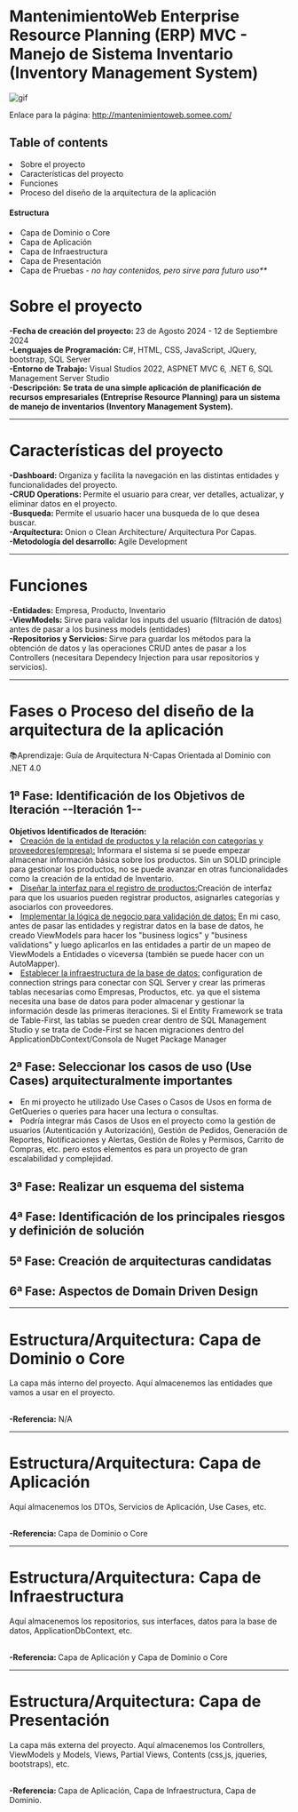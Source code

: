 # MantenimientoWeb Enterprise Resource Planning (ERP) MVC - Manejo de Sistema Inventario (Inventory Management System)
 
![gif](https://user-images.githubusercontent.com/74038190/219923823-bf1ce878-c6b8-4faa-be07-93e6b1006521.gif)

Enlace para la página: http://mantenimientoweb.somee.com/
<h2>Table of contents</h2>
 <li>Sobre el proyecto</li>
 <li>Características del proyecto</li>
 <li>Funciones</li>
 <li>Proceso del diseño de la arquitectura de la aplicación</li>
<h4>Estructura</h4>
     <li>Capa de Dominio o Core</li>
     <li>Capa de Aplicación</li>
     <li>Capa de Infraestructura</li>
     <li>Capa de Presentación</li>
     <li>Capa de Pruebas - <i>no hay contenidos, pero sirve para futuro uso**</i></li>
<h1>Sobre el proyecto</h1>
<b>-Fecha de creación del proyecto: </b> 23 de Agosto 2024 - 12 de Septiembre 2024
<br>
<b>-Lenguajes de Programación: </b> C#, HTML, CSS, JavaScript, JQuery, bootstrap, SQL Server
<br>
<b>-Entorno de Trabajo:</b> Visual Studios 2022, ASPNET MVC 6, .NET 6, SQL Management Server Studio
<br>
<b>-Descripción: Se trata de una simple aplicación de planificación de recursos empresariales (Entreprise Resource Planning) para un sistema de manejo de inventarios (Inventory Management System).</b>
<hr>
<h1>Características del proyecto</h1>
<b>-Dashboard: </b> Organiza y facilita la navegación en las distintas entidades y funcionalidades del proyecto. <br>
<b>-CRUD Operations: </b> Permite el usuario para crear, ver detalles, actualizar, y eliminar datos en el proyecto. <br>
<b>-Busqueda: </b> Permite el usuario hacer una busqueda de lo que desea buscar.
<br>
<b>-Arquítectura: </b> Onion o Clean Architecture/ Arquitectura Por Capas. <br>
<b>-Metodología del desarrollo: </b> Agile Development
<hr>
<h1>Funciones</h1>
<b>-Entidades: </b> Empresa, Producto, Inventario <br>
<b>-ViewModels: </b> Sirve para validar los inputs del usuario (filtración de datos) antes de pasar a los business models (entidades) <br>
<b>-Repositorios y Servicios: </b> Sirve para guardar los métodos para la obtención de datos y las operaciones CRUD antes de pasar a los Controllers (necesitara Dependecy Injection para usar repositorios y servicios).
<br>
<hr>
<h1>Fases o Proceso del diseño de la arquitectura de la aplicación</h1>
📚Aprendizaje: Guía de Arquitectura N-Capas Orientada al Dominio con .NET 4.0

<h2>1ª Fase: Identificación de los Objetivos de Iteración --Iteración 1--</h2>
<b>Objetivos Identificados de Iteración:</b>
<li><u>Creación de la entidad de productos y la relación con categorías y proveedores(empresa):</u> Informara el sistema si se puede empezar almacenar información básica sobre los productos. Sin un SOLID principle para gestionar los productos, no se puede avanzar en otras funcionalidades como la creación de la entidad de Inventario.</li>
<li><u>Diseñar la interfaz para el registro de productos:</u>Creación de interfaz para que los usuarios pueden registrar productos, asignarles categorías y asociarlos con proveedores.</li>
<li><u>Implementar la lógica de negocio para validación de datos:</u> En mi caso, antes de pasar las entidades y registrar datos en la base de datos, he creado ViewModels para hacer los "business logics" y "business validations" y luego aplicarlos en las entidades a partir de un mapeo de ViewModels a Entidades o viceversa (también se puede hacer con un AutoMapper). </li>
<li><u>Establecer la infraestructura de la base de datos:</u> configuration de connection strings para conectar con SQL Server y crear las primeras tablas necesarias como Empresas, Productos, etc. ya que el sistema necesita una base de datos para poder almacenar y gestionar la información desde las primeras iteraciones. Si el Entity Framework se trata de Table-First, las tablas se pueden crear dentro de SQL Management Studio y se trata de Code-First se hacen migraciones dentro del ApplicationDbContext/Consola de Nuget Package Manager</li>
<h2>2ª Fase: Seleccionar los casos de uso (Use Cases) arquitecturalmente importantes</h2>
<li>En mi proyecto he utilizado Use Cases o Casos de Usos en  forma de GetQueries o queries para hacer una lectura o consultas.</li>
<li>Podría integrar más Casos de Usos en el proyecto como la gestión de usuarios (Autenticación y Autorización), Gestión de Pedidos, Generación de Reportes, Notificaciones y Alertas, Gestión de Roles y Permisos, Carrito de Compras, etc. pero estos elementos es para un proyecto de gran escalabilidad y complejidad.</li>
<h2>3ª Fase: Realizar un esquema del sistema</h2>
<h2>4ª Fase: Identificación de los principales riesgos y definición de solución</h2>
<h2>5ª Fase: Creación de arquitecturas candidatas</h2>
<h2>6ª Fase: Aspectos de Domain Driven Design</h2>
<hr>

<h1>Estructura/Arquitectura: Capa de Dominio o Core</h1> 
<p>La capa más interno del proyecto. Aquí almacenemos las entidades que vamos a usar en el proyecto.</p>
<br>
<b>-Referencia:</b> N/A

<hr>
<h1>Estructura/Arquitectura: Capa de Aplicación</h1>
<p>Aquí almacenemos los DTOs, Servicios de Aplicación, Use Cases, etc.</p>
<br>
<b>-Referencia: </b> Capa de Dominio o Core

<hr>
<h1>Estructura/Arquitectura: Capa de Infraestructura </h1> 
<p>Aquí almacenemos los repositorios, sus interfaces, datos para la base de datos, ApplicationDbContext, etc.</p>
<br>
<b>-Referencia: </b> Capa de Aplicación y Capa de Dominio o Core

<hr>
<h1>Estructura/Arquitectura: Capa de Presentación </h1> 
<p>La capa más externa del proyecto. Aquí almacenemos los Controllers, ViewModels y Models, Views, Partial Views, Contents (css,js, jqueries, bootstraps), etc.</p>
<br>
<b>-Referencia: </b> Capa de Aplicación, Capa de Infraestructura, Capa de Dominio.



